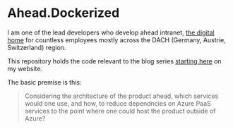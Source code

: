 # Ahead.Dockerized

I am one of the lead developers who develop ahead intranet, [the digital home](https://aheadintranet.com) for countless employees mostly across the DACH (Germany, Austrie, Switzerland) region.

This repository holds the code relevant to the blog series [starting here](https://realfiction.net/posts/depending-on-a-color/) on my website.

The basic premise is this: 

> Considering the architecture of the product ahead, which services would one use, and how, to reduce dependncies on Azure PaaS services
to the point where one could host the product outside of Azure?